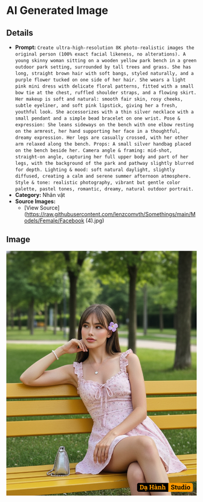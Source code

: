 # AI Generated Image

## Details
- **Prompt:** `Create ultra-high-resolution 8K photo-realistic images the original person (100% exact facial likeness, no alterations). A young skinny woman sitting on a wooden yellow park bench in a green outdoor park setting, surrounded by tall trees and grass. She has long, straight brown hair with soft bangs, styled naturally, and a purple flower tucked on one side of her hair.
She wears a light pink mini dress with delicate floral patterns, fitted with a small bow tie at the chest, ruffled shoulder straps, and a flowing skirt. Her makeup is soft and natural: smooth fair skin, rosy cheeks, subtle eyeliner, and soft pink lipstick, giving her a fresh, youthful look.
She accessorizes with a thin silver necklace with a small pendant and a simple bead bracelet on one wrist.
Pose & expression: She leans sideways on the bench with one elbow resting on the armrest, her hand supporting her face in a thoughtful, dreamy expression. Her legs are casually crossed, with her other arm relaxed along the bench.
Props: A small silver handbag placed on the bench beside her.
Camera angle & framing: mid-shot, straight-on angle, capturing her full upper body and part of her legs, with the background of the park and pathway slightly blurred for depth.
Lighting & mood: soft natural daylight, slightly diffused, creating a calm and serene summer afternoon atmosphere.
Style & tone: realistic photography, vibrant but gentle color palette, pastel tones, romantic, dreamy, natural outdoor portrait. `
- **Category:** Nhân vật
- **Source Images:**
  - [View Source](https://raw.githubusercontent.com/lenzcomvth/Somethings/main/Models/Female/Facebook (4).jpg)

## Image
![AI Generated Image](./image-2025-10-17T04-31-44-038Z-iu16u.png)